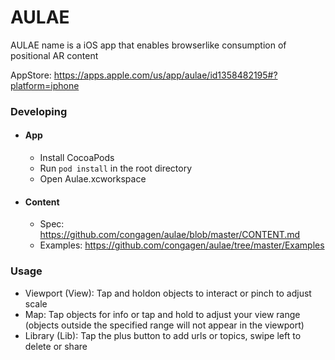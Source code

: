 # AULAE

AULAE name is a iOS app that enables browserlike consumption of positional AR content

AppStore: https://apps.apple.com/us/app/aulae/id1358482195#?platform=iphone


### Developing
- #### App
  - Install CocoaPods
  - Run ```pod install``` in the root directory
  - Open Aulae.xcworkspace

- #### Content
  - Spec: https://github.com/congagen/aulae/blob/master/CONTENT.md
  - Examples: https://github.com/congagen/aulae/tree/master/Examples

### Usage

- Viewport (View):
Tap and holdon objects to interact or pinch to adjust scale
- Map:
Tap objects for info or tap and hold to adjust your view range (objects outside the specified range will not appear in the viewport)
- Library (Lib):
Tap the plus button to add urls or topics, swipe left to delete or share
